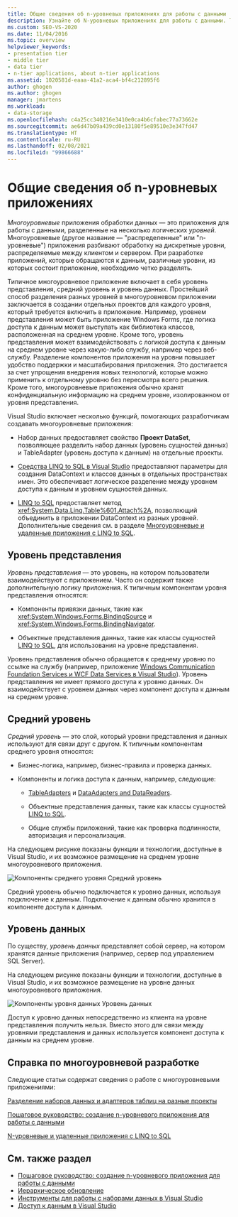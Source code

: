 ```yaml
---
title: Общие сведения об n-уровневых приложениях для работы с данными
description: Узнайте об N-уровневых приложениях для работы с данными. Также называемые распределенными или многоуровневыми, эти приложения разделены на множество уровней.
ms.custom: SEO-VS-2020
ms.date: 11/04/2016
ms.topic: overview
helpviewer_keywords:
- presentation tier
- middle tier
- data tier
- n-tier applications, about n-tier applications
ms.assetid: 1020581d-eaaa-41a2-aca4-bf4c212895f6
author: ghogen
ms.author: ghogen
manager: jmartens
ms.workload:
- data-storage
ms.openlocfilehash: c4a25cc340216e3410e0ca4b6cfabec77a73662e
ms.sourcegitcommit: ae6d47b09a439cd0e13180f5e89510e3e347fd47
ms.translationtype: HT
ms.contentlocale: ru-RU
ms.lasthandoff: 02/08/2021
ms.locfileid: "99866688"
---
```

# <a name="n-tier-data-applications-overview"></a>Общие сведения об n-уровневых приложениях
*Многоуровневые* приложения обработки данных — это приложения для работы с данными, разделенные на несколько логических *уровней*. Многоуровневые (другое название — "распределенные" или "n-уровневые") приложения разбивают обработку на дискретные уровни, распределяемые между клиентом и сервером. При разработке приложений, которые обращаются к данным, различные уровни, из которых состоит приложение, необходимо четко разделять.

Типичное многоуровневое приложение включает в себя уровень представления, средний уровень и уровень данных. Простейший способ разделения разных уровней в многоуровневом приложении заключается в создании отдельных проектов для каждого уровня, который требуется включить в приложение. Например, уровнем представления может быть приложение Windows Forms, где логика доступа к данным может выступать как библиотека классов, расположенная на среднем уровне. Кроме того, уровень представления может взаимодействовать с логикой доступа к данным на среднем уровне через какую-либо службу, например через веб-службу. Разделение компонентов приложения на уровни повышает удобство поддержки и масштабирования приложения. Это достигается за счет упрощения внедрения новых технологий, которые можно применить к отдельному уровню без пересмотра всего решения. Кроме того, многоуровневые приложения обычно хранят конфиденциальную информацию на среднем уровне, изолированном от уровня представления.

Visual Studio включает несколько функций, помогающих разработчикам создавать многоуровневые приложения:

- Набор данных предоставляет свойство **Проект DataSet**, позволяющее разделить набор данных (уровень сущностей данных) и TableAdapter (уровень доступа к данным) на отдельные проекты.

- [Средства LINQ to SQL в Visual Studio](../data-tools/linq-to-sql-tools-in-visual-studio2.md) предоставляют параметры для создания DataContext и классов данных в отдельных пространствах имен. Это обеспечивает логическое разделение между уровнем доступа к данным и уровнем сущностей данных.

- [LINQ to SQL](/dotnet/framework/data/adonet/sql/linq/index) предоставляет метод <xref:System.Data.Linq.Table%601.Attach%2A>, позволяющий объединить в приложении DataContext из разных уровней. Дополнительные сведения см. в разделе [Многоуровневые и удаленные приложения с LINQ to SQL](/dotnet/framework/data/adonet/sql/linq/n-tier-and-remote-applications-with-linq-to-sql).

## <a name="presentation-tier"></a>Уровень представления
*Уровень представления* — это уровень, на котором пользователи взаимодействуют с приложением. Часто он содержит также дополнительную логику приложения. К типичным компонентам уровня представления относятся:

- Компоненты привязки данных, такие как <xref:System.Windows.Forms.BindingSource> и <xref:System.Windows.Forms.BindingNavigator>.

- Объектные представления данных, такие как классы сущностей [LINQ to SQL](/dotnet/framework/data/adonet/sql/linq/index), для использования на уровне представления.

Уровень представления обычно обращается к среднему уровню по ссылке на службу (например, приложение [Windows Communication Foundation Services и WCF Data Services в Visual Studio](../data-tools/windows-communication-foundation-services-and-wcf-data-services-in-visual-studio.md)). Уровень представления не имеет прямого доступа к уровню данных. Он взаимодействует с уровнем данных через компонент доступа к данным на среднем уровне.

## <a name="middle-tier"></a>Средний уровень
*Средний уровень* — это слой, который уровни представления и данных используют для связи друг с другом. К типичным компонентам среднего уровня относятся:

- Бизнес-логика, например, бизнес-правила и проверка данных.

- Компоненты и логика доступа к данным, например, следующие:

  - [TableAdapters](create-and-configure-tableadapters.md) и [DataAdapters and DataReaders](/dotnet/framework/data/adonet/dataadapters-and-datareaders).

  - Объектные представления данных, такие как классы сущностей [LINQ to SQL](/dotnet/framework/data/adonet/sql/linq/index).

  - Общие службы приложений, такие как проверка подлинности, авторизация и персонализация.

На следующем рисунке показаны функции и технологии, доступные в Visual Studio, и их возможное размещение на среднем уровне многоуровневого приложения.

![Компоненты среднего уровня](../data-tools/media/ntiermid.png) Средний уровень

Средний уровень обычно подключается к уровню данных, используя подключение к данным. Подключение к данным обычно хранится в компоненте доступа к данным.

## <a name="data-tier"></a>Уровень данных
По существу, *уровень данных* представляет собой сервер, на котором хранятся данные приложения (например, сервер под управлением SQL Server).

На следующем рисунке показаны функции и технологии, доступные в Visual Studio, и их возможное размещение на уровне данных многоуровневого приложения.

![Компоненты уровня данных](../data-tools/media/ntierdatatier.png) Уровень данных

Доступ к уровню данных непосредственно из клиента на уровне представления получить нельзя. Вместо этого для связи между уровнями представления и данных используется компонент доступа к данным на среднем уровне.

## <a name="help-for-n-tier-development"></a>Справка по многоуровневой разработке
Следующие статьи содержат сведения о работе с многоуровневыми приложениями:

[Разделение наборов данных и адаптеров таблиц на разные проекты](../data-tools/separate-datasets-and-tableadapters-into-different-projects.md)

[Пошаговое руководство: создание n-уровневого приложения для работы с данными](../data-tools/walkthrough-creating-an-n-tier-data-application.md)

[N-уровневые и удаленные приложения с LINQ to SQL](/dotnet/framework/data/adonet/sql/linq/n-tier-and-remote-applications-with-linq-to-sql)

## <a name="see-also"></a>См. также раздел

- [Пошаговое руководство: создание n-уровневого приложения для работы с данными](../data-tools/walkthrough-creating-an-n-tier-data-application.md)
- [Иерархическое обновление](../data-tools/hierarchical-update.md)
- [Инструменты для работы с наборами данных в Visual Studio](../data-tools/dataset-tools-in-visual-studio.md)
- [Доступ к данным в Visual Studio](../data-tools/accessing-data-in-visual-studio.md)
